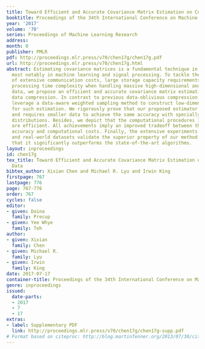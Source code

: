```yaml
---
title: Toward Efficient and Accurate Covariance Matrix Estimation on Compressed Data
booktitle: Proceedings of the 34th International Conference on Machine Learning
year: '2017'
volume: '70'
series: Proceedings of Machine Learning Research
address: 
month: 0
publisher: PMLR
pdf: http://proceedings.mlr.press/v70/chen17g/chen17g.pdf
url: http://proceedings.mlr.press/v70/chen17g.html
abstract: Estimating covariance matrices is a fundamental technique in various domains,
  most notably in machine learning and signal processing. To tackle the challenges
  of extensive communication costs, large storage capacity requirements, and high
  processing time complexity when handling massive high-dimensional and distributed
  data, we propose an efficient and accurate covariance matrix estimation method via
  data compression. In contrast to previous data-oblivious compression schemes, we
  leverage a data-aware weighted sampling method to construct low-dimensional data
  for such estimation. We rigorously prove that our proposed estimator is unbiased
  and requires smaller data to achieve the same accuracy with specially designed sampling
  distributions. Besides, we depict that the computational procedures in our algorithm
  are efficient. All achievements imply an improved tradeoff between the estimation
  accuracy and computational costs. Finally, the extensive experiments on synthetic
  and real-world datasets validate the superior property of our method and illustrate
  that it significantly outperforms the state-of-the-art algorithms.
layout: inproceedings
id: chen17g
tex_title: Toward Efficient and Accurate Covariance Matrix Estimation on Compressed
  Data
bibtex_author: Xixian Chen and Michael R. Lyu and Irwin King
firstpage: 767
lastpage: 776
page: 767-776
order: 767
cycles: false
editor:
- given: Doina
  family: Precup
- given: Yee Whye
  family: Teh
author:
- given: Xixian
  family: Chen
- given: Michael R.
  family: Lyu
- given: Irwin
  family: King
date: 2017-07-17
container-title: Proceedings of the 34th International Conference on Machine Learning
genre: inproceedings
issued:
  date-parts:
  - 2017
  - 7
  - 17
extras:
- label: Supplementary PDF
  link: http://proceedings.mlr.press/v70/chen17g/chen17g-supp.pdf
# Format based on citeproc: http://blog.martinfenner.org/2013/07/30/citeproc-yaml-for-bibliographies/
---
```

